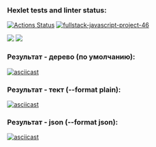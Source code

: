 ### Hexlet tests and linter status:
[![Actions Status](https://github.com/AnastasiaYakushina/fullstack-javascript-project-46/workflows/hexlet-check/badge.svg)](https://github.com/AnastasiaYakushina/fullstack-javascript-project-46/actions) [![fullstack-javascript-project-46](https://github.com/AnastasiaYakushina/fullstack-javascript-project-46/actions/workflows/fullstack-javascript-project-46.yml/badge.svg)](https://github.com/AnastasiaYakushina/fullstack-javascript-project-46/actions)

<a href="https://codeclimate.com/github/AnastasiaYakushina/fullstack-javascript-project-46/maintainability"><img src="https://api.codeclimate.com/v1/badges/0209126ae2847e7a7352/maintainability" /></a> <a href="https://codeclimate.com/github/AnastasiaYakushina/fullstack-javascript-project-46/test_coverage"><img src="https://api.codeclimate.com/v1/badges/0209126ae2847e7a7352/test_coverage" /></a>

### Результат - дерево (по умолчанию):
[![asciicast](https://asciinema.org/a/590273.svg)](https://asciinema.org/a/590273)

### Результат - тект (--format plain):
[![asciicast](https://asciinema.org/a/590278.svg)](https://asciinema.org/a/590278)

### Результат - json (--format json):
[![asciicast](https://asciinema.org/a/590281.svg)](https://asciinema.org/a/590281)
